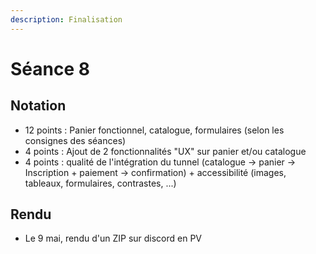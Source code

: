 ```yaml
---
description: Finalisation
---
```


# Séance 8

## Notation

* 12 points : Panier fonctionnel, catalogue, formulaires (selon les consignes des séances)&#x20;
* 4 points : Ajout de 2 fonctionnalités "UX" sur panier et/ou catalogue
* 4 points : qualité de l'intégration du tunnel (catalogue -> panier -> Inscription + paiement -> confirmation) + accessibilité (images, tableaux, formulaires, contrastes, ...)

## Rendu

* Le 9 mai, rendu d'un ZIP sur discord en PV
